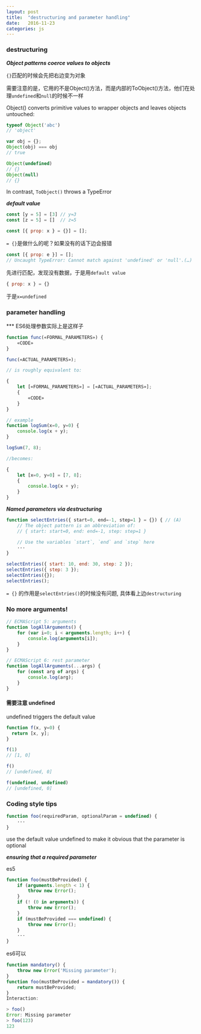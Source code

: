 ```yaml
---
layout: post
title:  "destructuring and parameter handling"
date:   2016-11-23
categories: js
---
```


### destructuring

***Object patterns coerce values to objects***

`{}`匹配的时候会先把右边变为对象

需要注意的是，它用的不是Object()方法，而是内部的ToObject()方法，他们在处理`undefined`和`null`的时候不一样

Object() converts primitive values to wrapper objects and leaves objects untouched:

```js
typeof Object('abc')
// 'object'

var obj = {};
Object(obj) === obj
// true
```

```js
Object(undefined)
// {}
Object(null)
// {}
```

In contrast, `ToObject()` throws a TypeError

***default value***

```js
const [y = 5] = [3] // y=3
const [z = 5] = []  // z=5
```

```js
const [{ prop: x } = {}] = [];
```

`= {}`是做什么的呢？如果没有的话下边会报错

```js
const [{ prop: e }] = [];
// Uncaught TypeError: Cannot match against 'undefined' or 'null'.(…)
```

先进行匹配，发现没有数据，于是用`default value`

```js
{ prop: x } = {}
```

于是`x=undefined`



### parameter handling

*** ES6处理参数实际上是这样子

```js
function func(«FORMAL_PARAMETERS») {
    «CODE»
}

func(«ACTUAL_PARAMETERS»);

// is roughly equivalent to:

{
    let [«FORMAL_PARAMETERS»] = [«ACTUAL_PARAMETERS»];
    {
        «CODE»
    }
}

// example
function logSum(x=0, y=0) {
    console.log(x + y);
}

logSum(7, 8);

//becomes:

{
    let [x=0, y=0] = [7, 8];
    {
        console.log(x + y);
    }
}
```

***Named parameters via destructuring***

```js
function selectEntries({ start=0, end=-1, step=1 } = {}) { // (A)
    // The object pattern is an abbreviation of:
    // { start: start=0, end: end=-1, step: step=1 }

    // Use the variables `start`, `end` and `step` here
    ···
}

selectEntries({ start: 10, end: 30, step: 2 });
selectEntries({ step: 3 });
selectEntries({});
selectEntries();
```

`= {}` 的作用是`selectEntries()`的时候没有问题, 具体看上边`destructuring`


###  No more arguments!

```js
// ECMAScript 5: arguments
function logAllArguments() {
    for (var i=0; i < arguments.length; i++) {
        console.log(arguments[i]);
    }
}

// ECMAScript 6: rest parameter
function logAllArguments(...args) {
    for (const arg of args) {
        console.log(arg);
    }
}
```

#### 需要注意 undefined

undefined triggers the default value

```js
function f(x, y=0) {
  return [x, y];
}

f(1)
// [1, 0]

f()
// [undefined, 0]

f(undefined, undefined)
// [undefined, 0]
```

### Coding style tips

```js
function foo(requiredParam, optionalParam = undefined) {
    ···
}
```

use the default value undefined to make it obvious that the parameter is optional

***ensuring that a required parameter***

es5

```js
function foo(mustBeProvided) {
    if (arguments.length < 1) {
        throw new Error();
    }
    if (! (0 in arguments)) {
        throw new Error();
    }
    if (mustBeProvided === undefined) {
        throw new Error();
    }
    ···
}
```

es6可以

```js
function mandatory() {
    throw new Error('Missing parameter');
}
function foo(mustBeProvided = mandatory()) {
    return mustBeProvided;
}
Interaction:

> foo()
Error: Missing parameter
> foo(123)
123
```

